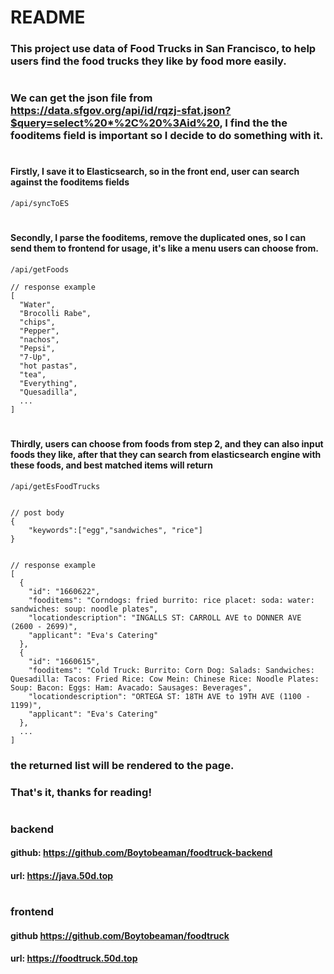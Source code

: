 # README


### This project use data of Food Trucks in San Francisco, to help users find the food trucks they like by food more easily.
#

### We can get the json file from https://data.sfgov.org/api/id/rqzj-sfat.json?$query=select%20*%2C%20%3Aid%20, I find the the fooditems field is important so I decide to do something with it.
#

#### Firstly, I save it to Elasticsearch, so in the front end, user can search against the fooditems fields
```
/api/syncToES
```

#
#### Secondly, I parse the fooditems, remove the duplicated ones, so I can send them to frontend for usage, it's like a menu users can choose from.
```
/api/getFoods

// response example
[
  "Water",
  "Brocolli Rabe",
  "chips",
  "Pepper",
  "nachos",
  "Pepsi",
  "7-Up",
  "hot pastas",
  "tea",
  "Everything",
  "Quesadilla",
  ...
]
```
#
#### Thirdly, users can choose from foods from step 2, and  they can also input foods they like, after that they can search from elasticsearch engine with these foods, and best matched items will return
```
/api/getEsFoodTrucks


// post body
{
    "keywords":["egg","sandwiches", "rice"]
}


// response example
[
  {
    "id": "1660622",
    "fooditems": "Corndogs: fried burrito: rice placet: soda: water: sandwiches: soup: noodle plates",
    "locationdescription": "INGALLS ST: CARROLL AVE to DONNER AVE (2600 - 2699)",
    "applicant": "Eva's Catering"
  },
  {
    "id": "1660615",
    "fooditems": "Cold Truck: Burrito: Corn Dog: Salads: Sandwiches: Quesadilla: Tacos: Fried Rice: Cow Mein: Chinese Rice: Noodle Plates: Soup: Bacon: Eggs: Ham: Avacado: Sausages: Beverages",
    "locationdescription": "ORTEGA ST: 18TH AVE to 19TH AVE (1100 - 1199)",
    "applicant": "Eva's Catering"
  },
  ...
]
```
### the returned list will be rendered to the page.

### That's it, thanks for reading!

#

### backend
#### github: https://github.com/Boytobeaman/foodtruck-backend
#### url: https://java.50d.top
#
### frontend
#### github https://github.com/Boytobeaman/foodtruck
#### url: https://foodtruck.50d.top